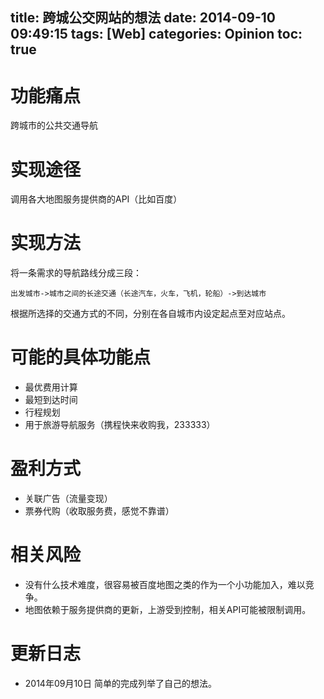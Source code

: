 title: 跨城公交网站的想法
date: 2014-09-10 09:49:15
tags: [Web]
categories: Opinion
toc: true
---
# 功能痛点
跨城市的公共交通导航

# 实现途径
调用各大地图服务提供商的API（比如百度）

# 实现方法
将一条需求的导航路线分成三段：
```
出发城市->城市之间的长途交通（长途汽车，火车，飞机，轮船）->到达城市
```
根据所选择的交通方式的不同，分别在各自城市内设定起点至对应站点。

# 可能的具体功能点
- 最优费用计算
- 最短到达时间
- 行程规划
- 用于旅游导航服务（携程快来收购我，233333）

# 盈利方式
- 关联广告（流量变现）
- 票券代购（收取服务费，感觉不靠谱）

# 相关风险
- 没有什么技术难度，很容易被百度地图之类的作为一个小功能加入，难以竞争。
- 地图依赖于服务提供商的更新，上游受到控制，相关API可能被限制调用。

# 更新日志
- 2014年09月10日 简单的完成列举了自己的想法。